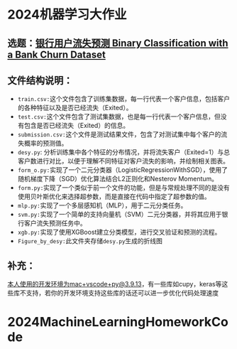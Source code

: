 # 2024机器学习大作业

## 选题：[银行用户流失预测 Binary Classification with a Bank Churn Dataset](https://www.kaggle.com/competitions/playground-series-s4e1)

## 文件结构说明：
- `train.csv:`这个文件包含了训练集数据，每一行代表一个客户信息，包括客户的各种特征以及是否已经流失（Exited）。
- `test.csv:`这个文件包含了测试集数据，也是每一行代表一个客户信息，但没有包含是否已经流失（Exited）的信息。
- `submission.csv:`这个文件是测试结果文件，包含了对测试集中每个客户的流失概率的预测值。
- `desy.py`: 分析训练集中各个特征的分布情况，并将流失客户（Exited=1）与总客户数进行对比，以便于理解不同特征对客户流失的影响，并绘制相关图表。
- `form_o.py:`实现了一个二元分类器（LogisticRegressionWithSGD），使用了随机梯度下降（SGD）优化算法结合L2正则化和Nesterov Momentum。
- `form.py:`实现了一个类似于前一个文件的功能，但是与常规处理不同的是没有使用贝叶斯优化来选择超参数，而是直接在代码中指定了超参数的值。
- `mlp.py:`实现了一个多层感知机（MLP），用于二元分类任务。
- `svm.py:`实现了一个简单的支持向量机（SVM）二元分类器，并将其应用于银行客户流失预测任务中。
- `xgb.py:`实现了使用XGBoost建立分类模型，进行交叉验证和预测的流程。
- `Figure_by_desy:`此文件夹存储`desy.py`生成的折线图


## 补充：
本人使用的开发环境为mac+vscode+py@3.9.13，有一些库如cupy，keras等这些库不支持，若你的开发环境支持这些库的话还可以进一步优化代码处理速度

# 2024MachineLearningHomeworkCode
